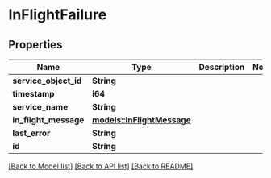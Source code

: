 # InFlightFailure

## Properties

Name | Type | Description | Notes
------------ | ------------- | ------------- | -------------
**service_object_id** | **String** |  | 
**timestamp** | **i64** |  | 
**service_name** | **String** |  | 
**in_flight_message** | [**models::InFlightMessage**](InFlightMessage.md) |  | 
**last_error** | **String** |  | 
**id** | **String** |  | 

[[Back to Model list]](../README.md#documentation-for-models) [[Back to API list]](../README.md#documentation-for-api-endpoints) [[Back to README]](../README.md)



